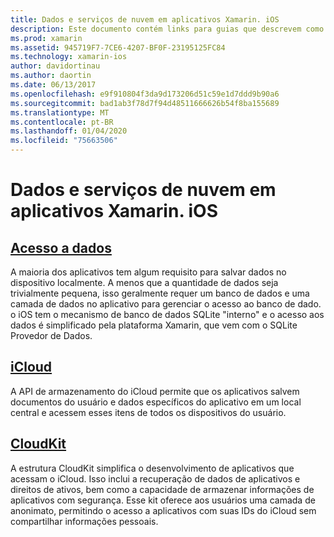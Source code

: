 ```yaml
---
title: Dados e serviços de nuvem em aplicativos Xamarin. iOS
description: Este documento contém links para guias que descrevem como trabalhar com dados locais, iCloud e CloudKit em um aplicativo Xamarin. iOS.
ms.prod: xamarin
ms.assetid: 945719F7-7CE6-4207-BF0F-23195125FC84
ms.technology: xamarin-ios
author: davidortinau
ms.author: daortin
ms.date: 06/13/2017
ms.openlocfilehash: e9f910804f3da9d173206d51c59e1d7ddd9b90a6
ms.sourcegitcommit: bad1ab3f78d7f94d48511666626b54f8ba155689
ms.translationtype: MT
ms.contentlocale: pt-BR
ms.lasthandoff: 01/04/2020
ms.locfileid: "75663506"
---
```

# <a name="data-and-cloud-services-in-xamarinios-apps"></a>Dados e serviços de nuvem em aplicativos Xamarin. iOS

## <a name="data-accessiosdata-clouddataindexmd"></a>[Acesso a dados](~/ios/data-cloud/data/index.md)

A maioria dos aplicativos tem algum requisito para salvar dados no dispositivo localmente. A menos que a quantidade de dados seja trivialmente pequena, isso geralmente requer um banco de dados e uma camada de dados no aplicativo para gerenciar o acesso ao banco de dado. o iOS tem o mecanismo de banco de dados SQLite "interno" e o acesso aos dados é simplificado pela plataforma Xamarin, que vem com o SQLite Provedor de Dados.

## <a name="icloudiosdata-cloudintroduction-to-icloudmd"></a>[iCloud](~/ios/data-cloud/introduction-to-icloud.md)

A API de armazenamento do iCloud permite que os aplicativos salvem documentos do usuário e dados específicos do aplicativo em um local central e acessem esses itens de todos os dispositivos do usuário.

## <a name="cloudkitiosdata-cloudintro-to-cloudkitmd"></a>[CloudKit](~/ios/data-cloud/intro-to-cloudkit.md)

A estrutura CloudKit simplifica o desenvolvimento de aplicativos que acessam o iCloud. Isso inclui a recuperação de dados de aplicativos e direitos de ativos, bem como a capacidade de armazenar informações de aplicativos com segurança. Esse kit oferece aos usuários uma camada de anonimato, permitindo o acesso a aplicativos com suas IDs do iCloud sem compartilhar informações pessoais.
